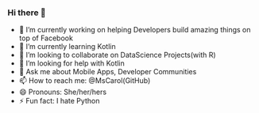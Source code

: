 ### Hi there 👋

<!--
**MsCarol/MsCarol** is a ✨ _special_ ✨ repository because its `README.md` (this file) appears on your GitHub profile.
-->
- 🔭 I’m currently working on helping Developers build amazing things on top of Facebook
- 🌱 I’m currently learning Kotlin
- 👯 I’m looking to collaborate on DataScience Projects(with R)
- 🤔 I’m looking for help with Kotlin
- 💬 Ask me about Mobile Apps, Developer Communities
- 📫 How to reach me: @MsCarol(GitHub)
- 😄 Pronouns: She/her/hers
- ⚡ Fun fact: I hate Python 

